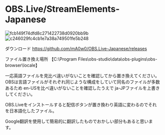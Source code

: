 # OBS.Live/StreamElements-Japanese

![fcb149f74dfd8c271422738d0920bb9b](https://user-images.githubusercontent.com/72402669/99182644-71e08e00-2779-11eb-93bf-e6d02a29c15a.png)
![c246029fc4cb1e7a38a749501fe5b248](https://user-images.githubusercontent.com/72402669/99182643-70af6100-2779-11eb-9bad-c2be8ea8fef3.png)

ダウンロード
https://github.com/mA0w0/OBS.Live-Japanese/releases

ファイル置き換え場所
【C:\Program Files\obs-studio\data\obs-plugins\obs-browser\locale】

一応英語ファイルを見比べ違いがないことを確認してから置き換えてください。
OBSは言語ファイルがそれぞれ同じような構成をしていて同名のファイルが多数あるため en-USを比べ違いがないことを確認したうえで
ja-JPファイルを上書きしてください。


OBS.Liveをインストールすると配信ボタンが置き換わり英語に変わるのでそれを日本語化したファイル。

Google翻訳を使用して簡易的に翻訳したものでおかしい部分もあると思います。
